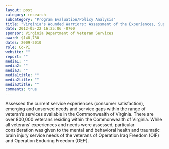 ```yaml
---
layout: post
category: research
subcategory: "Program Evaluation/Policy Analysis"
title: "Virginia's Wounded Warriors: Assessment of the Experiences, Supportive Service Needs and Service Gaps of Veterans within the Commonwealth of Virginia"
date: 2012-05-22 16:25:06 -0700
sponsor: Virginia Department of Veteran Services
award: $148,780
dates: 2009-2010
role: Co-PI
website: ""
report: ""
media1: ""
media2: ""
media3: ""
media1title: ""
media2title: ""
media3title: ""
comments: true
---
```


Assessed the current service experiences (consumer satisfaction), emerging and unserved needs and service gaps within the range of veteran’s services available in the Commonwealth of Virginia. There are over 800,000 veterans residing within the Commonwealth of Virginia. While all veterans’ experiences and needs were assessed, particular consideration was given to the mental and behavioral health and traumatic brain injury service needs of the veterans of Operation Iraq Freedom (OIF) and Operation Enduring Freedom (OEF).
